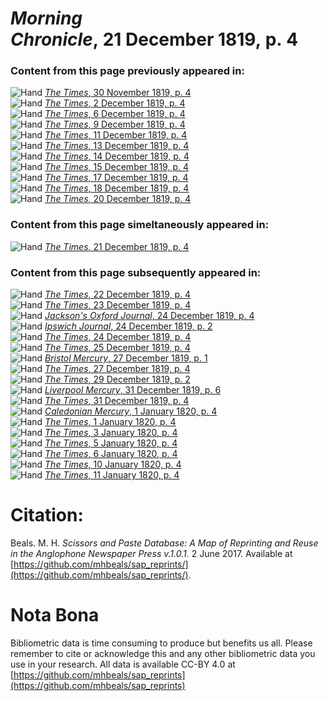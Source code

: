 # *Morning Chronicle*, 21 December 1819, p. 4  
  
### Content from this page previously appeared in:  
![Hand](http://scissorsandpaste.net/wp-content/uploads/2017/06/smallhandpointer.png) [*The Times*, 30 November 1819, p. 4](https://mhbeals.github.io/sap_html/The-Times/The-Times-30-November-1819-p-4)  
![Hand](http://scissorsandpaste.net/wp-content/uploads/2017/06/smallhandpointer.png) [*The Times*, 2 December 1819, p. 4](https://mhbeals.github.io/sap_html/The-Times/The-Times-2-December-1819-p-4)  
![Hand](http://scissorsandpaste.net/wp-content/uploads/2017/06/smallhandpointer.png) [*The Times*, 6 December 1819, p. 4](https://mhbeals.github.io/sap_html/The-Times/The-Times-6-December-1819-p-4)  
![Hand](http://scissorsandpaste.net/wp-content/uploads/2017/06/smallhandpointer.png) [*The Times*, 9 December 1819, p. 4](https://mhbeals.github.io/sap_html/The-Times/The-Times-9-December-1819-p-4)  
![Hand](http://scissorsandpaste.net/wp-content/uploads/2017/06/smallhandpointer.png) [*The Times*, 11 December 1819, p. 4](https://mhbeals.github.io/sap_html/The-Times/The-Times-11-December-1819-p-4)  
![Hand](http://scissorsandpaste.net/wp-content/uploads/2017/06/smallhandpointer.png) [*The Times*, 13 December 1819, p. 4](https://mhbeals.github.io/sap_html/The-Times/The-Times-13-December-1819-p-4)  
![Hand](http://scissorsandpaste.net/wp-content/uploads/2017/06/smallhandpointer.png) [*The Times*, 14 December 1819, p. 4](https://mhbeals.github.io/sap_html/The-Times/The-Times-14-December-1819-p-4)  
![Hand](http://scissorsandpaste.net/wp-content/uploads/2017/06/smallhandpointer.png) [*The Times*, 15 December 1819, p. 4](https://mhbeals.github.io/sap_html/The-Times/The-Times-15-December-1819-p-4)  
![Hand](http://scissorsandpaste.net/wp-content/uploads/2017/06/smallhandpointer.png) [*The Times*, 17 December 1819, p. 4](https://mhbeals.github.io/sap_html/The-Times/The-Times-17-December-1819-p-4)  
![Hand](http://scissorsandpaste.net/wp-content/uploads/2017/06/smallhandpointer.png) [*The Times*, 18 December 1819, p. 4](https://mhbeals.github.io/sap_html/The-Times/The-Times-18-December-1819-p-4)  
![Hand](http://scissorsandpaste.net/wp-content/uploads/2017/06/smallhandpointer.png) [*The Times*, 20 December 1819, p. 4](https://mhbeals.github.io/sap_html/The-Times/The-Times-20-December-1819-p-4)  
  
### Content from this page simeltaneously appeared in:  
![Hand](http://scissorsandpaste.net/wp-content/uploads/2017/06/smallhandpointer.png) [*The Times*, 21 December 1819, p. 4](https://mhbeals.github.io/sap_html/The-Times/The-Times-21-December-1819-p-4)  
  
### Content from this page subsequently appeared in:  
![Hand](http://scissorsandpaste.net/wp-content/uploads/2017/06/smallhandpointer.png) [*The Times*, 22 December 1819, p. 4](https://mhbeals.github.io/sap_html/The-Times/The-Times-22-December-1819-p-4)  
![Hand](http://scissorsandpaste.net/wp-content/uploads/2017/06/smallhandpointer.png) [*The Times*, 23 December 1819, p. 4](https://mhbeals.github.io/sap_html/The-Times/The-Times-23-December-1819-p-4)  
![Hand](http://scissorsandpaste.net/wp-content/uploads/2017/06/smallhandpointer.png) [*Jackson's Oxford Journal*, 24 December 1819, p. 4](https://mhbeals.github.io/sap_html/Jackson's-Oxford-Journal/Jackson's-Oxford-Journal-24-December-1819-p-4)  
![Hand](http://scissorsandpaste.net/wp-content/uploads/2017/06/smallhandpointer.png) [*Ipswich Journal*, 24 December 1819, p. 2](https://mhbeals.github.io/sap_html/Ipswich-Journal/Ipswich-Journal-24-December-1819-p-2)  
![Hand](http://scissorsandpaste.net/wp-content/uploads/2017/06/smallhandpointer.png) [*The Times*, 24 December 1819, p. 4](https://mhbeals.github.io/sap_html/The-Times/The-Times-24-December-1819-p-4)  
![Hand](http://scissorsandpaste.net/wp-content/uploads/2017/06/smallhandpointer.png) [*The Times*, 25 December 1819, p. 4](https://mhbeals.github.io/sap_html/The-Times/The-Times-25-December-1819-p-4)  
![Hand](http://scissorsandpaste.net/wp-content/uploads/2017/06/smallhandpointer.png) [*Bristol Mercury*, 27 December 1819, p. 1](https://mhbeals.github.io/sap_html/Bristol-Mercury/Bristol-Mercury-27-December-1819-p-1)  
![Hand](http://scissorsandpaste.net/wp-content/uploads/2017/06/smallhandpointer.png) [*The Times*, 27 December 1819, p. 4](https://mhbeals.github.io/sap_html/The-Times/The-Times-27-December-1819-p-4)  
![Hand](http://scissorsandpaste.net/wp-content/uploads/2017/06/smallhandpointer.png) [*The Times*, 29 December 1819, p. 2](https://mhbeals.github.io/sap_html/The-Times/The-Times-29-December-1819-p-2)  
![Hand](http://scissorsandpaste.net/wp-content/uploads/2017/06/smallhandpointer.png) [*Liverpool Mercury*, 31 December 1819, p. 6](https://mhbeals.github.io/sap_html/Liverpool-Mercury/Liverpool-Mercury-31-December-1819-p-6)  
![Hand](http://scissorsandpaste.net/wp-content/uploads/2017/06/smallhandpointer.png) [*The Times*, 31 December 1819, p. 4](https://mhbeals.github.io/sap_html/The-Times/The-Times-31-December-1819-p-4)  
![Hand](http://scissorsandpaste.net/wp-content/uploads/2017/06/smallhandpointer.png) [*Caledonian Mercury*, 1 January 1820, p. 4](https://mhbeals.github.io/sap_html/Caledonian-Mercury/Caledonian-Mercury-1-January-1820-p-4)  
![Hand](http://scissorsandpaste.net/wp-content/uploads/2017/06/smallhandpointer.png) [*The Times*, 1 January 1820, p. 4](https://mhbeals.github.io/sap_html/The-Times/The-Times-1-January-1820-p-4)  
![Hand](http://scissorsandpaste.net/wp-content/uploads/2017/06/smallhandpointer.png) [*The Times*, 3 January 1820, p. 4](https://mhbeals.github.io/sap_html/The-Times/The-Times-3-January-1820-p-4)  
![Hand](http://scissorsandpaste.net/wp-content/uploads/2017/06/smallhandpointer.png) [*The Times*, 5 January 1820, p. 4](https://mhbeals.github.io/sap_html/The-Times/The-Times-5-January-1820-p-4)  
![Hand](http://scissorsandpaste.net/wp-content/uploads/2017/06/smallhandpointer.png) [*The Times*, 6 January 1820, p. 4](https://mhbeals.github.io/sap_html/The-Times/The-Times-6-January-1820-p-4)  
![Hand](http://scissorsandpaste.net/wp-content/uploads/2017/06/smallhandpointer.png) [*The Times*, 10 January 1820, p. 4](https://mhbeals.github.io/sap_html/The-Times/The-Times-10-January-1820-p-4)  
![Hand](http://scissorsandpaste.net/wp-content/uploads/2017/06/smallhandpointer.png) [*The Times*, 11 January 1820, p. 4](https://mhbeals.github.io/sap_html/The-Times/The-Times-11-January-1820-p-4)  


# Citation: 

Beals. M. H. *Scissors and Paste Database: A Map of Reprinting and Reuse in the Anglophone Newspaper Press v.1.0.1.* 2 June 2017. Available at [https://github.com/mhbeals/sap_reprints/](https://github.com/mhbeals/sap_reprints/). 

# Nota Bona

Bibliometric data is time consuming to produce but benefits us all. Please remember to cite or acknowledge this and any other bibliometric data you use in your research. All data is available CC-BY 4.0 at [https://github.com/mhbeals/sap_reprints](https://github.com/mhbeals/sap_reprints)